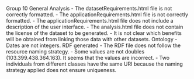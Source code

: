 Group 10
    General
    Analysis
        - The datasetRequirements.html file is not correctly formatted.
        - The applicationRequirements.html file is not correctly formatted.
        - The applicationRequirements.html file does not include a description of the user interface.
        - The analysis.html file does not contain the license of the dataset to be generated.
        - It is not clear which benefits will be obtained from linking those data with other datasets.
    Ontology
        - Dates are not integers.
    RDF generated
        - The RDF file does not follow the resource naming strategy.
        - Some values are not doubles (103.399.438.364.163). It seems that the values are incorrect.
        - Two individuals from different classes have the same URI because the naming strategy applied does not ensure uniqueness.
